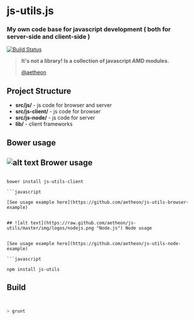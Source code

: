 
# js-utils.js

### My own code base for javascript development ( both for server-side and client-side )
[![Build Status](https://travis-ci.org/aetheon/js-utils.png?branch=master)](https://travis-ci.org/aetheon/js-utils)

> **It's not a library! Is a collection of javascript AMD modules.** 
>
> [@aetheon](http://twitter.com/aetheon)
>

## Project Structure

*   **src/js/** - js code for browser and server 
*   **src/js-client/** - js code for browser 
*   **src/js-node/** - js code for server 
*   **lib/** - client frameworks 


## Bower usage

## ![alt text](https://raw.github.com/aetheon/js-utils/master/img/logos/bower.png "Bower") Brower usage

```

bower install js-utils-client

```javascript

[See usage example here](https://github.com/aetheon/js-utils-browser-example)


## ![alt text](https://raw.github.com/aetheon/js-utils/master/img/logos/nodejs.png "Node.js") Node usage


[See usage example here](https://github.com/aetheon/js-utils-node-example)

```javascript

npm install js-utils

```


## Build


 ``` bash


 > grunt

 ```




